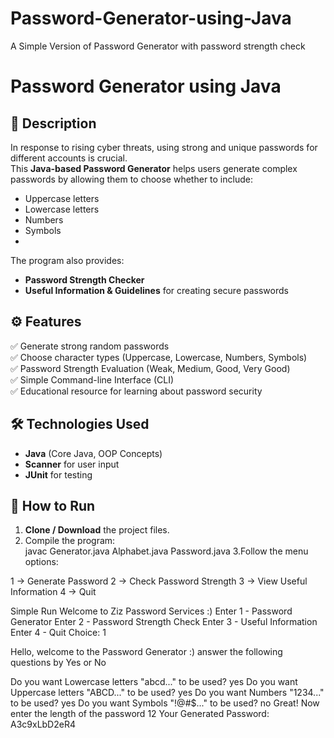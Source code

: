 # Password-Generator-using-Java
A Simple Version of  Password Generator with password strength check

# Password Generator using Java  

## 📌 Description  
In response to rising cyber threats, using strong and unique passwords for different accounts is crucial.  
This **Java-based Password Generator** helps users generate complex passwords by allowing them to choose whether to include:  

- Uppercase letters  
- Lowercase letters  
- Numbers  
- Symbols
- 
The program also provides:  
- **Password Strength Checker**  
- **Useful Information & Guidelines** for creating secure passwords  

## ⚙️ Features  
✅ Generate strong random passwords  
✅ Choose character types (Uppercase, Lowercase, Numbers, Symbols)  
✅ Password Strength Evaluation (Weak, Medium, Good, Very Good)  
✅ Simple Command-line Interface (CLI)  
✅ Educational resource for learning about password security  

## 🛠️ Technologies Used  
- **Java** (Core Java, OOP Concepts)  
- **Scanner** for user input  
- **JUnit** for testing  

## 🚀 How to Run  

1. **Clone / Download** the project files.  
2. Compile the program:  
   javac Generator.java Alphabet.java Password.java
3.Follow the menu options:

1 → Generate Password
2 → Check Password Strength
3 → View Useful Information
4 → Quit

Simple Run
Welcome to Ziz Password Services :)
Enter 1 - Password Generator
Enter 2 - Password Strength Check
Enter 3 - Useful Information
Enter 4 - Quit
Choice: 1

Hello, welcome to the Password Generator :) answer the following questions by Yes or No

Do you want Lowercase letters "abcd..." to be used?
yes
Do you want Uppercase letters "ABCD..." to be used?
yes
Do you want Numbers "1234..." to be used?
yes
Do you want Symbols "!@#$..." to be used?
no
Great! Now enter the length of the password
12
Your Generated Password: A3c9xLbD2eR4


